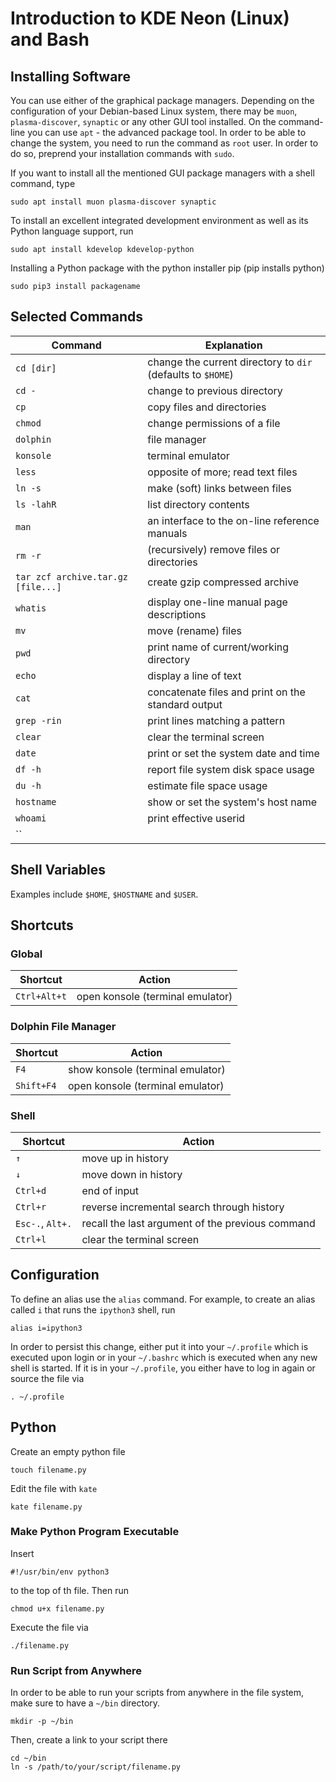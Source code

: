 # Introduction to KDE Neon (Linux) and Bash

## Installing Software
You can use either of the graphical package managers. Depending on the configuration of your Debian-based Linux system, there may be `muon`, `plasma-discover`, `synaptic` or any other GUI tool installed. On the command-line you can use `apt` - the advanced package tool. In order to be able to change the system, you need to run the command as `root` user. In order to do so, preprend your installation commands with `sudo`.

If you want to install all the mentioned GUI package managers with a shell command, type

```
sudo apt install muon plasma-discover synaptic
```

To install an excellent integrated development environment as well as its Python language support, run

```
sudo apt install kdevelop kdevelop-python
```

Installing a Python package with the python installer pip (pip installs
python)

```
sudo pip3 install packagename
```

## Selected Commands

| Command | Explanation |
| ------- | ---------------------------------|
| `cd [dir]` | change the current directory to `dir` (defaults to `$HOME`) |
| `cd -` | change to previous directory |
| `cp` | copy files and directories |
| `chmod` | change permissions of a file |
| `dolphin` | file manager |
| `konsole` | terminal emulator |
| `less` | opposite of more; read text files |
| `ln -s` | make (soft) links between files |
| `ls -lahR` | list directory contents |
| `man` | an interface to the on-line reference manuals |
| `rm -r` | (recursively) remove files or directories |
| `tar zcf archive.tar.gz [file...]` | create gzip compressed archive |
| `whatis` | display one-line manual page descriptions |
| `mv` | move (rename) files |
| `pwd` | print name of current/working directory |
| `echo` | display a line of text |
| `cat` | concatenate files and print on the standard output |
| `grep -rin` | print lines matching a pattern |
| `clear` | clear the terminal screen |
| `date` | print or set the system date and time |
| `df -h` | report file system disk space usage |
| `du -h` | estimate file space usage |
| `hostname` | show or set the system's host name |
| `whoami` | print effective userid |
| `` |  |

## Shell Variables
Examples include `$HOME`, `$HOSTNAME` and `$USER`.

## Shortcuts

### Global

Shortcut | Action
--- | ---
`Ctrl+Alt+t` | open konsole (terminal emulator)

### Dolphin File Manager

Shortcut | Action
--- | ---
`F4` | show konsole (terminal emulator)
`Shift+F4` | open konsole (terminal emulator)

### Shell
Shortcut | Action
--- | ---
`↑` | move up in history
`↓` | move down in history
`Ctrl+d` | end of input
`Ctrl+r` | reverse incremental search through history
`Esc-.`, `Alt+.` | recall the last argument of the previous command
`Ctrl+l` | clear the terminal screen

## Configuration
To define an alias use the `alias` command. For example, to create an alias called `i` that runs the `ipython3` shell, run

```
alias i=ipython3
```

In order to persist this change, either put it into your `~/.profile` which
is executed upon login or in your `~/.bashrc` which is executed when any
new shell is started. If it is in your `~/.profile`, you either have to log
in again or source the file via
```
. ~/.profile
```

## Python
Create an empty python file

```
touch filename.py
```

Edit the file with `kate`

```
kate filename.py
```

### Make Python Program Executable
Insert

```
#!/usr/bin/env python3
```

to the top of th file. Then run

```
chmod u+x filename.py
```

Execute the file via

```
./filename.py
```

### Run Script from Anywhere
In order to be able to run your scripts from anywhere in the file system, make
sure to have a `~/bin` directory.

```
mkdir -p ~/bin
```

Then, create a link to your script there

```
cd ~/bin
ln -s /path/to/your/script/filename.py
```
